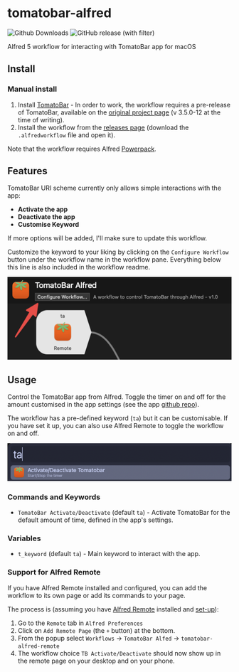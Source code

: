 # tomatobar-alfred

![Github Downloads](https://img.shields.io/github/downloads/andreatitolo/tomatobar-alfred/total) ![GitHub release (with filter)](https://img.shields.io/github/v/release/andreatitolo/tomatobar-alfred)

Alfred 5 workflow for interacting with TomatoBar app for macOS 

## Install

### Manual install
1. Install [TomatoBar](https://github.com/ivoronin/TomatoBar) - In order to work, the workflow requires a pre-release of TomatoBar, available on the [original project page](https://github.com/ivoronin/TomatoBar/releases/tag/prerelease) (v 3.5.0-12 at the time of writing).
2. Install the workflow from the [releases page](https://github.com/andreatitolo/tomatobar-alfred/releases/latest) (download the `.alfredworkflow` file and open it).

Note that the workflow requires Alfred [Powerpack](https://www.alfredapp.com/powerpack).

## Features

TomatoBar URI scheme currently only allows simple interactions with the app:
- **Activate the app**
- **Deactivate the app**
- **Customise Keyword**

If more options will be added, I'll make sure to update this workflow.

Customize the keyword to your liking by clicking on the `Configure Workflow` button under the workflow name in the workflow pane. Everything below this line is also included in the workflow readme.

![Alfred customise workflow](images/configure_workflow.png)

## Usage
Control the TomatoBar app from Alfred. Toggle the timer on and off for the amount customised in the app settings (see the app [github repo](https://github.com/ivoronin/TomatoBar)).

The workflow has a pre-defined keyword (`ta`) but it can be customisable. If you have set it up, you can also use Alfred Remote to toggle the workflow on and off.

![Activate/Deactivate TomatoBar](images/ta_on_off.png)

### Commands and Keywords

- `TomatoBar Activate/Deactivate` (default `ta`) - Activate TomatoBar for the default amount of time, defined in the app's settings.

### Variables

- `t_keyword` (default `ta`) - Main keyword to interact with the app.

### Support for Alfred Remote

If you have Alfred Remote installed and configured, you can add the workflow to its own page or add its commands to your page.

The process is (assuming you have [Alfred Remote](https://www.alfredapp.com/help/remote/) installed and [set-up](https://www.alfredapp.com/help/remote/setting-up/)):

1. Go to the `Remote` tab in `Alfred Preferences`
2. Click on `Add Remote Page` (the `+` button) at the bottom.
3. From the popup select `Workflows` → `TomatoBar Alfed` → `tomatobar-alfred-remote`
4. The workflow choice `TB Activate/Deactivate` should now show up in the remote page on your desktop and on your phone.
